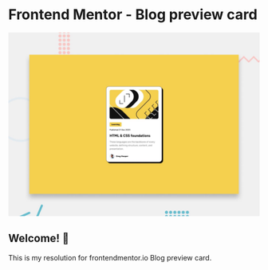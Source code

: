 # Frontend Mentor - Blog preview card

![Design preview for the Blog preview card coding challenge](./preview.jpg)

## Welcome! 👋

This is my resolution for frontendmentor.io Blog preview card.


